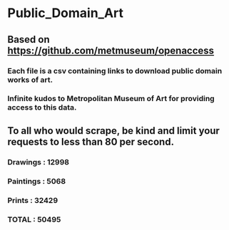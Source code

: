 # Public_Domain_Art
## Based on https://github.com/metmuseum/openaccess
### Each file is a csv containing links to download public domain works of art.
### Infinite kudos to Metropolitan Museum of Art for providing access to this data.
## To all who would scrape, be kind and limit your requests to less than 80 per second.
### Drawings : 12998
### Paintings : 5068
### Prints : 32429
### TOTAL : 50495
